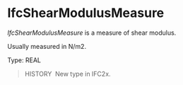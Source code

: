 IfcShearModulusMeasure
======================

_IfcShearModulusMeasure_ is a measure of shear modulus.

Usually measured in N/m2.

Type: REAL

> HISTORY&nbsp; New type in IFC2x.
